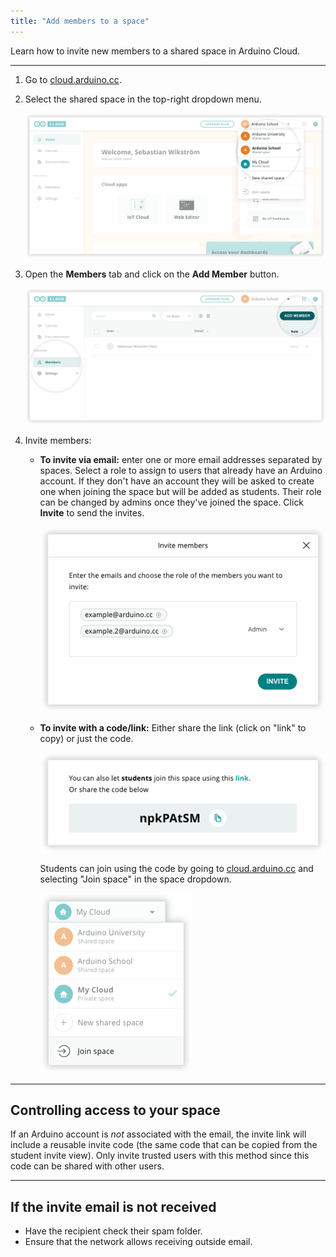 ```yaml
---
title: "Add members to a space"
---
```


Learn how to invite new members to a shared space in Arduino Cloud.

---

1. Go to [cloud.arduino.cc](https://cloud.arduino.cc/).

2. Select the shared space in the top-right dropdown menu.

   ![Selecting a shared space in Arduino Cloud, using the space dropdown menu.](img/cloud-space-dropdown-shared.png)

3. Open the **Members** tab and click on the **Add Member** button.

   ![Opening the "Members" tab and clicking the "Add Member" button in the top-right.](img/cloud-space-members-add.png)

4. Invite members:

   * **To invite via email:** enter one or more email addresses separated by spaces. Select a role to assign to users that already have an Arduino account. If they don't have an account they will be asked to create one when joining the space but will be added as students. Their role can be changed by admins once they've joined the space. Click **Invite** to send the invites.

     ![Inviting admins in the "Invite members" prompt.](img/invite-members.png)

   * **To invite with a code/link:** Either share the link (click on "link" to copy) or just the code.

     ![The sharable link and URL.](img/invite-code.png)

     Students can join using the code by going to [cloud.arduino.cc](https://cloud.arduino.cc/) and selecting "Join space" in the space dropdown.

     ![The space selection dropdown.](img/dropdown-join-space.png)

---

<a id="access"></a>

## Controlling access to your space

If an Arduino account is _not_ associated with the email, the invite link will include a reusable invite code (the same code that can be copied from the student invite view). Only invite trusted users with this method since this code can be shared with other users.

---

## If the invite email is not received

* Have the recipient check their spam folder.
* Ensure that the network allows receiving outside email.
